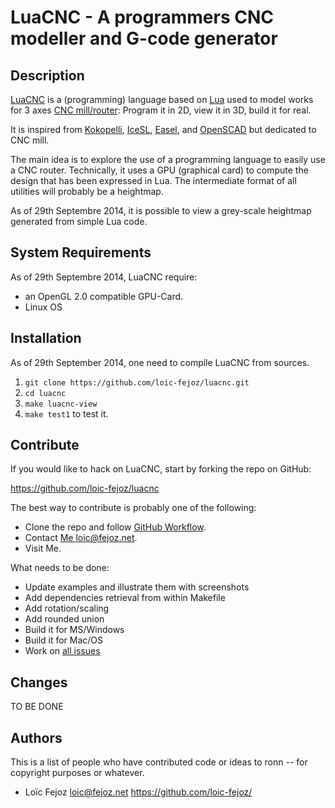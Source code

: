 LuaCNC - A programmers CNC modeller and G-code generator
========================================================

## Description

[LuaCNC](https://github.com/loic-fejoz/luacnc) is a (programming) language based on [Lua](http://www.lua.org/) used to model works for 3 axes [CNC mill/router](http://en.wikipedia.org/wiki/CNC_router):
Program it in 2D, view it in 3D, build it for real.

It is inspired from [Kokopelli](https://github.com/mkeeter/kokopelli), [IceSL](http://webloria.loria.fr/~slefebvr/icesl/), [Easel](http://www.easel.com/), and [OpenSCAD](http://www.openscad.org)  but dedicated to CNC mill.

The main idea is to explore the use of a programming language to easily use a CNC router.
Technically, it uses a GPU (graphical card) to compute the design that has been expressed in Lua.
The intermediate format of all utilities will probably be a heightmap.

As of 29th Septembre 2014, it is possible to view a grey-scale heightmap generated from simple Lua code.


## System Requirements

As of 29th Septembre 2014, LuaCNC require:

- an OpenGL 2.0 compatible GPU-Card.
- Linux OS

## Installation

As of 29th September 2014, one need to compile LuaCNC from sources.

1. `git clone https://github.com/loic-fejoz/luacnc.git`
2. `cd luacnc`
3. `make luacnc-view`
5. `make test1` to test it.

## Contribute

If you would like to hack on LuaCNC, start by forking the repo on GitHub:

https://github.com/loic-fejoz/luacnc

The best way to contribute is probably one of the following:

* Clone the repo and follow [GitHub Workflow](https://guides.github.com/introduction/flow/index.html).
* Contact [Me <loic@fejoz.net>](mailto:loic@fejoz.net).
* Visit Me.

What needs to be done:

* Update examples and illustrate them with screenshots
* Add dependencies retrieval from within Makefile
* Add rotation/scaling
* Add rounded union
* Build it for MS/Windows
* Build it for Mac/OS
* Work on [all issues](https://github.com/loic-fejoz/luacnc/issues)


## Changes

TO BE DONE

## Authors

This is a list of people who have contributed code or ideas to ronn -- for
copyright purposes or whatever.

* Loïc Fejoz <loic@fejoz.net> <https://github.com/loic-fejoz/>
